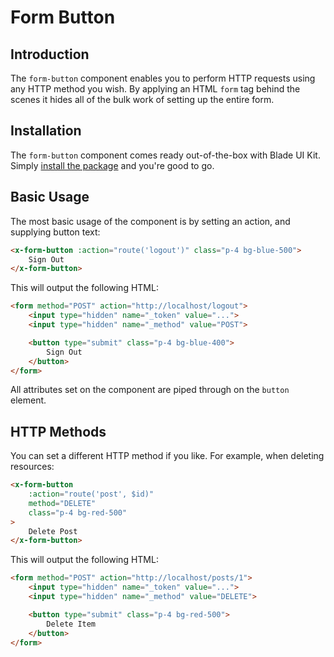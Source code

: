 # Form Button

## Introduction

The `form-button` component enables you to perform HTTP requests using any HTTP method you wish. By applying an HTML `form` tag behind the scenes it hides all of the bulk work of setting up the entire form.

## Installation

The `form-button` component comes ready out-of-the-box with Blade UI Kit. Simply [install the package](/docs/{{version}}/installation) and you're good to go.

## Basic Usage

The most basic usage of the component is by setting an action, and supplying button text:

```html
<x-form-button :action="route('logout')" class="p-4 bg-blue-500">
    Sign Out
</x-form-button>
```

This will output the following HTML:

```html
<form method="POST" action="http://localhost/logout">
    <input type="hidden" name="_token" value="...">
    <input type="hidden" name="_method" value="POST">

    <button type="submit" class="p-4 bg-blue-400">
        Sign Out
    </button>
</form>
```

All attributes set on the component are piped through on the `button` element.

## HTTP Methods

You can set a different HTTP method if you like. For example, when deleting resources:

```html
<x-form-button 
    :action="route('post', $id)"
    method="DELETE"
    class="p-4 bg-red-500"
>
    Delete Post
</x-form-button>
```

This will output the following HTML:

```html
<form method="POST" action="http://localhost/posts/1">
    <input type="hidden" name="_token" value="...">
    <input type="hidden" name="_method" value="DELETE">

    <button type="submit" class="p-4 bg-red-500">
        Delete Item
    </button>
</form>
```
